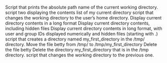Script that prints the absolute path name of the current working directory.
 script two displaying the contents list of my current directory
script that changes the working directory to the user’s home directory.
Display current directory contents in a long format
Display current directory contents, including hidden files
Display current directory contents in long format, with user and group IDs displayed numerically and hidden files (starting with .)
script that creates a directory named my_first_directory in the /tmp/ directory.
Move the file betty from /tmp/ to /tmp/my_first_directory
Delete the file betty
Delete the directory my_first_directory that is in the /tmp directory.
script that changes the working directory to the previous one.
